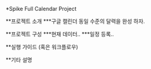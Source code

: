 *Spike Full Calendar Project

**프로젝트 소개
***구글 캘린더 동일 수준의 달력을 완성 하자.

**프로젝트 구성
***현재 데이터..
***일정 등록..


**실행 가이드 (혹은 워크플로우)

**기타 설명
